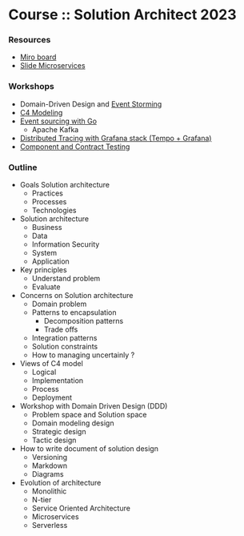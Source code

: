 # Course :: Solution Architect 2023

### Resources
* [Miro board](https://miro.com/app/board/uXjVMYyFixU=/?share_link_id=498202170115)
* [Slide Microservices](https://github.com/up1/course_microservices-3-days)

### Workshops
* Domain-Driven Design and [Event Storming](https://www.eventstorming.com/)
* [C4 Modeling](https://c4model.com/)
* [Event sourcing with Go](https://github.com/up1/demo-event-sourcing-with-golang)
   * Apache Kafka
* [Distributed Tracing with Grafana stack (Tempo + Grafana)](https://github.com/up1/demo-observability-with-grafana-stack)
* [Component and Contract Testing](https://github.com/up1/course-contract-testing)

### Outline
- Goals Solution architecture
	- Practices
	- Processes
	- Technologies
- Solution architecture
	- Business
	- Data
	- Information Security
	- System
	- Application
- Key principles
	- Understand problem
	- Evaluate
- Concerns on Solution architecture
	- Domain problem
	- Patterns to encapsulation
		- Decomposition patterns
		- Trade offs
	- Integration patterns
	- Solution constraints
	- How to managing uncertainly ?
- Views of C4 model
	- Logical
	- Implementation
	- Process
	- Deployment
- Workshop with Domain Driven Design (DDD)
	- Problem space and Solution space
	- Domain modeling design
	- Strategic design
	- Tactic design
- How to write document of solution design
	- Versioning
	- Markdown
	- Diagrams
- Evolution of architecture
	- Monolithic
	- N-tier
	- Service Oriented Architecture
	- Microservices
	- Serverless
